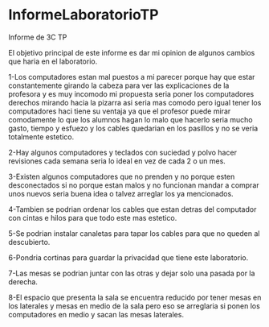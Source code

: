 # InformeLaboratorioTP

Informe de 3C TP

El objetivo principal de este informe es dar mi opinion de algunos cambios que haria en el laboratorio.


1-Los computadores estan mal puestos a mi parecer porque hay que estar constantemente girando la cabeza para ver las explicaciones de la profesora y es muy incomodo
mi propuesta seria poner los computadores derechos mirando hacia la pizarra asi seria mas comodo 
pero igual tener los computadores haci tiene su ventaja ya que el profesor puede mirar comodamente lo que los alumnos hagan 
lo malo que hacerlo seria mucho gasto, tiempo y esfuezo y los cables quedarian en los pasillos y no se veria totalmente estetico.


2-Hay algunos computadores y teclados con suciedad y polvo 
hacer revisiones cada semana seria lo ideal en vez de cada 2 o un mes.


3-Existen algunos computadores que no prenden y no porque esten desconectados si no porque estan malos y no funcionan
mandar a comprar unos nuevos seria buena idea o talvez arreglar los ya mencionados.


4-Tambien se podrian ordenar los cables que estan detras del computador con cintas e hilos para que todo este mas estetico.


5-Se podrian instalar canaletas para tapar los cables para que no queden al descubierto.


6-Pondria cortinas para guardar la privacidad que tiene este laboratorio.


7-Las mesas se podrian juntar con las otras y dejar solo una pasada por la derecha. 

8-El espacio que presenta la sala se encuentra reducido por tener mesas en los laterales y mesas en medio de la sala
pero eso se arreglaria si ponen los computadores en medio y sacan las mesas laterales.
